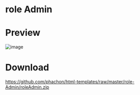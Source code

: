 # role Admin

# Preview
![image](https://github.com/phachon/html-templates/blob/master/role-Admin/role.png)

# Download
https://github.com/phachon/html-templates/raw/master/role-Admin/roleAdmin.zip
